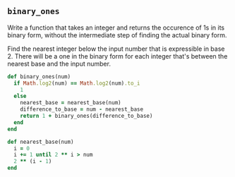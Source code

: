 ## `binary_ones`

Write a function that takes an integer and returns the occurence of 1s
in its binary form, without the intermediate step of finding the
actual binary form.

Find the nearest integer below the input number that is expressible in
base 2. There will be a one in the binary form for each integer that's
between the nearest base and the input number.

```ruby
def binary_ones(num)
  if Math.log2(num) == Math.log2(num).to_i
    1
  else
    nearest_base = nearest_base(num)
    difference_to_base = num - nearest_base
    return 1 + binary_ones(difference_to_base)
  end
end

def nearest_base(num)
  i = 0
  i += 1 until 2 ** i > num
  2 ** (i - 1)
end
```
